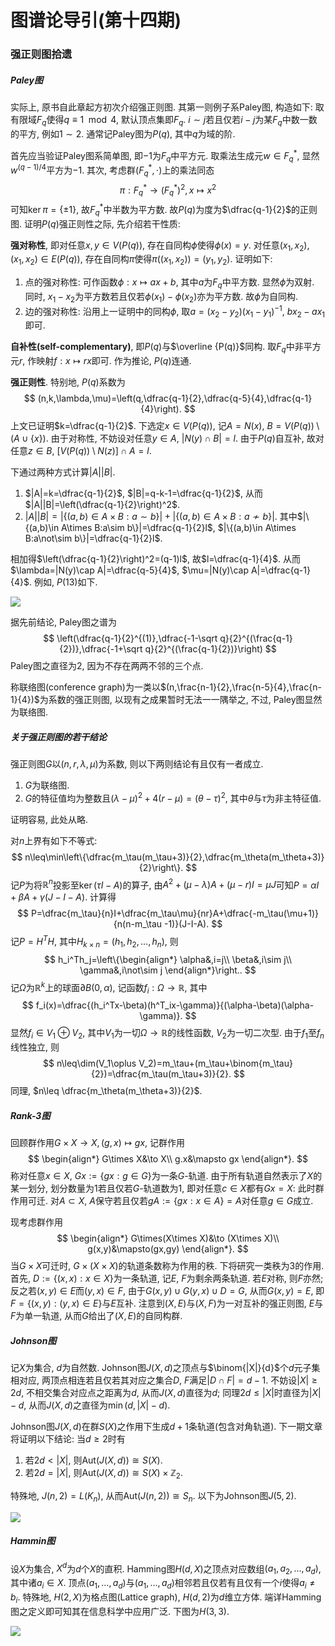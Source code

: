 # 图谱论导引(第十四期)

### 强正则图拾遗

##### Paley图

实际上, 原书自此章起方初次介绍强正则图. 其第一则例子系Paley图, 构造如下: 取有限域$F_q$使得$q\equiv 1\mod 4$, 默认顶点集即$F_q$. $i\sim j$若且仅若$i-j$为某$F_q$中数一数的平方, 例如$1\sim 2$. 通常记Paley图为$P(q)$, 其中$q$为域的阶.

首先应当验证Paley图系简单图, 即$-1$为$F_q$中平方元. 取乘法生成元$w\in F_q^*$, 显然$w^{(q-1)/4}$平方为$-1$. 其次, 考虑群$(F_q^*,\cdot)$上的乘法同态
$$
\pi: F_q^*\to(F_q^*)^2,x\mapsto x^2
$$
可知$\ker \pi=\{\pm 1\}$, 故$F_q^*$中半数为平方数. 故$P(q)$为度为$\dfrac{q-1}{2}$的正则图. 证明$P(q)$强正则性之际, 先介绍若干性质:

**强对称性**, 即对任意$x,y\in V(P(q))$, 存在自同构$\phi$使得$\phi(x)=y$. 对任意$(x_1,x_2),(x_1,x_2)\in E(P(q))$, 存在自同构$\pi$使得$\pi((x_1,x_2))=(y_1,y_2)$. 证明如下:

1. 点的强对称性: 可作函数$\phi:x\mapsto ax+b$, 其中$a$为$F_q$中平方数. 显然$\phi$为双射. 同时, $x_1- x_2$为平方数若且仅若$\phi(x_1)-\phi(x_2)$亦为平方数. 故$\phi$为自同构. 
2. 边的强对称性: 沿用上一证明中的同构$\phi$, 取$a=(x_2-y_2)(x_1-y_1)^{-1}$, $bx_2-ax_1$即可.

**自补性(self-complementary)**, 即$P(q)$与$\overline {P(q)}$同构. 取$F_q$中非平方元$r$, 作映射$f:x\mapsto rx$即可. 作为推论, $P(q)$连通.

**强正则性**. 特别地, $P(q)$系数为 
$$
(n,k,\lambda,\mu)=\left(q,\dfrac{q-1}{2},\dfrac{q-5}{4},\dfrac{q-1}{4}\right).
$$
上文已证明$k=\dfrac{q-1}{2}$. 下选定$x\in V(P(q))$, 记$A=N(x)$, $B=V(P(q))\setminus(A\cup\{x\})$. 由于对称性, 不妨设对任意$y\in A$, $|N(y)\cap B|=l$. 由于$P(q)$自互补, 故对任意$z\in B$, $[V(P(q))\setminus N(z)]\cap A=l$. 

下通过两种方式计算$|A||B|$. 

1. $|A|=k=\dfrac{q-1}{2}$, $|B|=q-k-1=\dfrac{q-1}{2}$, 从而$|A||B|=\left(\dfrac{q-1}{2}\right)^2$. 
2. $|A||B|=|\{(a,b)\in A\times B:a\sim b\}|+|\{(a,b)\in A\times B:a\not\sim b\}|$. 其中$|\{(a,b)\in A\times B:a\sim b\}|=\dfrac{q-1}{2}l$, $|\{(a,b)\in A\times B:a\not\sim b\}|=\dfrac{q-1}{2}l$. 

相加得$\left(\dfrac{q-1}{2}\right)^2=(q-1)l$, 故$l=\dfrac{q-1}{4}$. 从而$\lambda=|N(y)\cap A|=\dfrac{q-5}{4}$, $\mu=|N(y)\cap A|=\dfrac{q-1}{4}$. 例如, $P(13)$如下. 

![](https://files.mdnice.com/user/12571/6b31c8fb-0f42-4156-a6e7-b290d2b743fc.png)

据先前结论, Paley图之谱为
$$
\left(\dfrac{q-1}{2}^{(1)},\dfrac{-1-\sqrt q}{2}^{(\frac{q-1}{2})},\dfrac{-1+\sqrt q}{2}^{(\frac{q-1}{2})}\right)
$$
Paley图之直径为$2$, 因为不存在两两不邻的三个点.

称联络图(conference graph)为一类以$(n,\frac{n-1}{2},\frac{n-5}{4},\frac{n-1}{4})$为系数的强正则图, 以现有之成果暂时无法一一隅举之, 不过, Paley图显然为联络图. 

##### 关于强正则图的若干结论

强正则图$G$以$(n,r,\lambda,\mu)$为系数, 则以下两则结论有且仅有一者成立.

1. $G$为联络图.
2. $G$的特征值均为整数且$(\lambda-\mu)^2+4(r-\mu)=(\theta-\tau)^2$, 其中$\theta$与$\tau$为非主特征值. 

证明容易, 此处从略. 

对$n$上界有如下不等式: 
$$
n\leq\min\left\{\dfrac{m_\tau(m_\tau+3)}{2},\dfrac{m_\theta(m_\theta+3)}{2}\right\}.
$$
记$P$为将$\mathbb R^n$投影至$\ker(\tau I-A)$的算子, 由$A^2+(\mu-\lambda)A+(\mu-r)I=\mu J$可知$P=\alpha I+\beta A+\gamma (J-I-A)$. 计算得
$$
P=\dfrac{m_\tau}{n}I+\dfrac{m_\tau\mu}{nr}A+\dfrac{-m_\tau(\mu+1)}{n(n-m_\tau -1)}(J-I-A).
$$
记$P=H^TH$, 其中$H_{k\times n}=(h_1,h_2,\ldots, h_n)$, 则
$$
h_i^Th_j=\left\{\begin{align*}
\alpha&,i=j\\
\beta&,i\sim j\\
\gamma&,i\not\sim j
\end{align*}\right..
$$
记$\Omega$为$\mathbb R^k$上的球面$\partial B(0,\alpha)$, 记函数$f_i:\Omega\to \mathbb R$, 其中
$$
f_i(x)=\dfrac{(h_i^Tx-\beta)(h^T_ix-\gamma)}{(\alpha-\beta)(\alpha-\gamma)}.
$$
显然$f_i\in V_1\oplus V_2$, 其中$V_1$为一切$\Omega\to \mathbb R$的线性函数, $V_2$为一切二次型. 由于$f_1$至$f_n$线性独立, 则
$$
n\leq\dim(V_1\oplus V_2)=m_\tau+(m_\tau+\binom{m_\tau}{2})=\dfrac{m_\tau(m_\tau+3)}{2}.
$$
同理, $n\leq \dfrac{m_\theta(m_\theta+3)}{2}$. 

##### Rank-3图

回顾群作用$G\times X\to X, (g,x)\mapsto gx$, 记群作用
$$
\begin{align*}
G\times X&\to X\\
g.x&\mapsto gx
\end{align*}.
$$
称对任意$x\in X$, $Gx:=\{gx:g\in G\}$为一条$G$-轨道. 由于所有轨道自然表示了$X$的某一划分, 划分数量为$1$若且仅若$G$-轨道数为$1$, 即对任意$c\in X$都有$Gx=X$: 此时群作用可迁. 对$A\subset X$, $A$保守若且仅若$gA:=\{gx:x\in A\}=A$对任意$g\in G$成立. 

现考虑群作用
$$
\begin{align*}
G\times(X\times X)&\to (X\times X)\\
g(x,y)&\mapsto(gx,gy)
\end{align*}.
$$
当$G\times X$可迁时, $G\times(X\times X)$的轨道条数称为作用的秩. 下将研究一类秩为$3$的作用. 首先, $D:=\{(x,x):x\in X\}$为一条轨道,  记$E$, $F$为剩余两条轨道. 若$E$对称, 则$F$亦然; 反之若$(x,y)\in E$而$(y,x)\in F$, 由于$G(x,y)\cup G(y,x)\cup D=G$, 从而$G(x,y)=E$, 即$F=\{(x,y):(y,x)\in E\}$与$E$互补. 注意到$(X,E)$与$(X,F)$为一对互补的强正则图, $E$与$F$为单一轨道, 从而$G$给出了$(X,E)$的自同构群. 

##### Johnson图

记$X$为集合, $d$为自然数. Johnson图$J(X,d)$之顶点与$\binom{|X|}{d}$个$d$元子集相对应, 两顶点相连若且仅若其对应之集合$D$, $F$满足$|D\cap F|=d-1$. 不妨设$|X|\geq 2d$, 不相交集合对应点之距离为$d$, 从而$J(X,d)$直径为$d$; 同理$2d\leq |X|$时直径为$|X|-d$, 从而$J(X,d)$之直径为$\min(d,|X|-d)$. 

Johnson图$J(X,d)$在群$S(X)$之作用下生成$d+1$条轨道(包含对角轨道). 下一期文章将证明以下结论: 当$d\geq 2$时有

1. 若$2d< |X|$, 则$\mathrm{Aut}(J(X,d))\cong S(X)$. 
2. 若$2d=|X|$, 则$\mathrm{Aut}(J(X,d))\cong S(X)\times \mathbb Z_2$.

特殊地, $J(n,2)=L(K_n)$, 从而$\mathrm{Aut}(J(n,2))\cong S_n$. 以下为Johnson图$J(5,2)$. 

![](https://files.mdnice.com/user/12571/779d2073-6e86-4e41-9882-6cfa1ad8b053.png)

##### Hammin图

设$X$为集合, $X^d$为$d$个$X$的直积. Hamming图$H(d,X)$之顶点对应数组$(a_1,a_2,\ldots, a_d)$, 其中诸$a_i\in X$. 顶点$(a_1,\ldots, a_d)$与$(a_1,\ldots, a_d)$相邻若且仅若有且仅有一个$i$使得$a_i\neq b_i$. 特殊地, $H(2,X)$为格点图(Lattice graph), $H(d,2)$为$d$维立方体. 端详Hamming图之定义即可知其在信息科学中应用广泛. 下图为$H(3,3)$.

![](https://files.mdnice.com/user/12571/12ff2c63-0bb1-413d-9dc1-f529d7381c63.png)